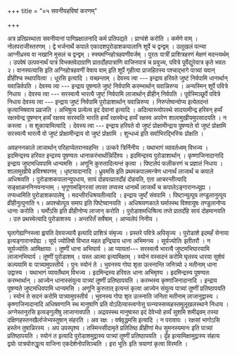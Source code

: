 +++
title = "०५ सवनीयहविषां करणम्"

+++

अत्र प्रतिप्रस्थाता सवनीयानां पाणिप्रक्षालनादि कर्म प्रतिपद्यते । प्राग्वंशे करोति । कर्मणे वाम् । नोलपराजीस्तरणम् । द्वे भर्जनार्थे कपाले एकादशपुरोडाशकपालानि शूर्पे च द्वन्द्वम् । उलूखलं पत्न्या आग्नीध्रस्य वा नखानि मुसलं च द्वन्द्वम् । स्फ्यमग्निहोत्रहवणीवर्जम् । पुरतः पात्रीं प्राशित्रहरणं मेक्षणं मदन्त्यर्थम् । उपवेषं उत्पवनार्थं पात्रं विभक्तवेदाग्राणि प्रातर्दोहपात्राणि वाजिनपात्रं च प्रयुज्य, पवित्रे पूर्वेद्युरेवात्र कृते भवतः २। वानस्पत्यासि इति अग्निहोत्रहवणीं वेषाय वाम् इति शूर्पे गृहीत्वा प्राजहितस्य पश्चाद्भागे पात्र्यां यवान् व्रीहींश्च स्थापयित्वा । धूरसि इत्यादि । यच्छन्ताम् । देवस्य त्वा --- इन्द्राय हरिवते जुष्टं निर्वपामि धानार्थान् यवान्निर्वपति । देवस्य त्वा --- इन्द्राय पूषण्वते जुष्टं निर्वपामि करम्भार्थान् यवान्निरुप्य । अन्यस्मिन् शूर्पे पवित्रे निधाय । देवस्य त्वा --- सरस्वत्यै भारत्यै जुष्टं निर्वपामि लाजार्थान् व्रीहीन् निर्वपति । पूर्वस्मिञ्छूर्पे पवित्रे निधाय देवस्य त्वा --- इन्द्राय जुष्टं निर्वपामि पुरोडाशार्थान् यवान्निरुप्य । निरुप्तेष्वन्वोप्य इत्येतदन्तं कृत्वाभिषवाय प्रव्रजति । अभिषुत्य प्रत्येत्य इदं देवानां इत्यादि । अदित्यास्त्वोपस्थे सादयामीन्द्र हरिवन् हव्यँ रक्षस्वेन्द्र पूषण्वन् हव्यँ रक्षस्व सरस्वति भारति हव्यँ रक्षस्वेन्द्र हव्यँ रक्षस्व अपरेण शालामुखीयमुपसादयति । न कस्त्वा । स शूकायामित्यादि । देवस्य त्वा --- इन्द्राय हरिवते वो जुष्टं प्रोक्षामीन्द्राय पूषण्वते वो जुष्टं प्रोक्षामि सरस्वत्यै भारत्यै वो जुष्टं प्रोक्षामीन्द्राय वो जुष्टं प्रोक्षामि । शुन्धध्वं इति सर्वाभिरद्भिस्त्रिः प्रोक्षति ।

अवहननकाले लाजार्थान् परिहाप्येतरानवहन्ति । उत्करे त्रिर्निनीय । यथाभागं व्यावर्तध्वम् विभज्य । इदमिन्द्रस्य हरिवत इन्द्रस्य पूषण्वतः धानाकरंभार्थान्निर्दिश्य । इदमिन्द्रस्य पुरोडाशार्थान् । कृष्णाजिनादानादि इन्द्राय जुष्टमधिवपामि धान्यमसि । अणूनि कुरुतादित्यन्तं कृत्वा । पिष्टलेपं फलीकरणं च प्रज्ञातं निधाय । शालामुखीये हविश्श्रपणम् । धृष्ट्यादानादि । ध्रुवमसि इति प्रथमकपालमन्त्रेण धानार्थं लाजार्थं च कपाले अधिश्रयति । पुरोडाशकपालान्युपधाय, सायं दोहवत्प्रातर्दोहं दोहयति, एता आचरन्तीत्यादि सङ्क्षाळननिनयनान्तम् । भृगूणामङ्गिरसां तपसा तप्यस्व धानार्थे लाजार्थे च कपालेऽङ्गारानध्यूह्य । तप्यध्वमिति पुरोडाशकपालेषु । मदन्तीरधिश्रयतीत्यादि । इन्द्राय जुष्टँ संवपामि । पिष्टान्युत्पूय तण्डुलानुत्पूय व्रीहीनुत्पुनाति १। अपश्चोत्पूय समाप इति पिष्टेष्वानयति । अधिश्रयणकाले घर्मास्स्थ विश्वायुषः तण्डुलानोप्य धानाः करोति । घर्मोऽसि इति व्रीहीनोप्य लाजान् करोति । पुरोडाशमधिश्रित्य तप्ते प्रातर्दोहे सायं दोहमानयति । उरु प्रथस्वेत्यादि पुरोडाशस्य । अन्तरितँ सर्वेषाम् । आप्यलेपं निनीय ।

घृतागेह्यग्निस्त्वा ह्वयति देवयज्यायै इत्यादि प्राशित्रं संमृज्य । प्रस्तरे पवित्रे अपिसृज्य । पुरोडाशे इदमहँ सेनाया इत्यङ्गारानपोह्य । सूर्य ज्योतिषो विभात महत इन्द्रियाय धाना अभिमन्त्र्य । सूर्यज्योतिः इतीतरौ । न सूर्यज्योतिः आमिक्षायाः । तूष्णीं धाना अभिघार्य । आ प्यायतां--- सरस्वत्यै भारत्यै जुष्टमभिघारयामि लाजानभिघार्य । तूष्णीं पुरोडाशम् । यस्त आत्मा इत्यामिक्षाम् । स्योनं वस्सदनं करोमि घृतस्य धारया सुशेवं कल्पयामि वः पात्र्यामुपस्तीर्य । पुनः स्योनं ते । भुवनस्य गोपा शृता उत्स्नान्ति जनित्र्यो २ मतीनाम् धाना उद्वास्य । यथाभागं व्यावर्तेथाम् विभज्य । इदमिन्द्रस्य हरिवतः धाना अभिमृश्य । इदमिन्द्रस्य पूषण्वतः करम्भार्थान् । आज्येन धानास्संयुत्य पात्र्यां तूष्णीं प्रतिष्ठापयति । करम्भस्य कृष्णाजिनादानादि । इन्द्राय पूषण्वते जुष्टमधिवपामि धान्यमसि । अणूनि कुरुतात् इत्यन्तं कृत्वा आज्येन संयुत्य पात्र्यां तूष्णीं प्रतिष्ठापयति । स्योनं ते सदनं करोमि पात्र्यामुपस्तीर्य । भुवनस्य गोपा शृत उत्स्नाति जनिता मतीनाम् लाजानुद्वास्य । कृष्णाजिनादानादि अधिषवणानि स्थ मानुषाणि प्रति वोऽदित्यास्त्वग्वेत्तु पत्न्यास्सव्यहस्तमुलूखलस्थाने निधाय । अग्नेस्तनूरसि इत्यङ्गुलीषु लाजानावपति । अद्रयस्स्थ मानुषास्त इदं देवेभ्यो हव्यँ सुशमि शमीढ्वम् तस्या दक्षिणहस्तनखैर्लाजेभ्यस्तुषान् संहरति । अव रक्षः । वर्षवृद्धमसि इत्यादि । न परावापः । रक्षसां भागोऽसि हस्तेन तुषान्निरस्य । अप उपस्पृश्य । तस्मिन्त्सीदामृते प्रतितिष्ठ व्रीहीणां मेध सुमनस्यमानः इति पात्र्यां प्रतिष्ठापयति । स्योनं त इत्यादि पुरोडाशमुद्वास्य पात्र्यां तूष्णीं प्रतिष्ठापयति । दृँह इत्यामिक्षामुद्वास्य संहत्य द्वयोः पात्रयोरुद्धृत्य वाजिना एकदेशेनोपसिञ्चति । इरा भूतिः इति त्रयाणां कृत्वा विरमति ।

